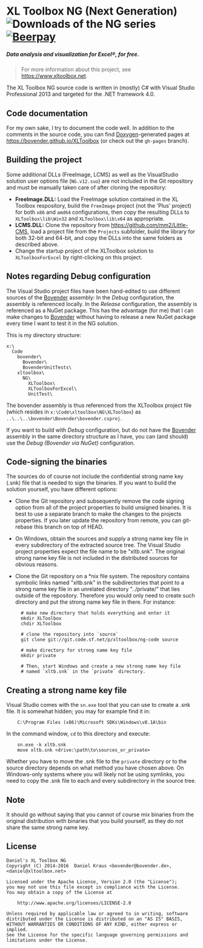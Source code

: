 XL Toolbox NG (Next Generation) ![Downloads of the NG series](https://img.shields.io/github/downloads/bovender/xltoolbox/total.svg?maxAge=2592000) [![Beerpay](https://beerpay.io/bovender/XLToolbox/badge.svg?style=flat-square)](https://beerpay.io/bovender/XLToolbox)
===============================

##### Data analysis and visualization for Excel&reg;, for free.

> For more information about this project, see <https://www.xltoolbox.net>.

The XL Toolbox NG source code is written in (mostly) C# with Visual Studio
Professional 2013 and targeted for the .NET framework 4.0.


Code documentation
------------------

For my own sake, I try to document the code well. In addition to the 
comments in the source code, you can find 
[Doxygen](http://www.doxygen.org)-generated pages at 
<https://bovender.github.io/XLToolbox> (or check out the `gh-pages` 
branch).


Building the project
--------------------

Some additional DLLs (FreeImage, LCMS) as well as the VisualStudio 
solution user options file (`NG.v12.suo`) are not included in the Git 
repository and must be manually taken care of after cloning the 
repository:

- __FreeImage.DLL:__ Load the FreeImage solution contained in the XL 
  Toolbox respository, build the `FreeImage` project (not the 'Plus' 
  project) for both `x86` and `amd64` configurations, then copy the 
  resulting DLLs to `XLToolbox\lib\Win32` and `XLToolbox\lib\x64` as 
  appropriate.
- __LCMS.DLL:__ Clone the repository from 
  <https://github.com/mm2/Little-CMS>, load a project file from the 
  `Projects` subfolder, build the library for both 32-bit and 64-bit, 
  and copy the DLLs into the same folders as described above.
- Change the startup project of the XLToolbox solution to 
  `XLToolboxForExcel` by right-clicking on this project.


Notes regarding Debug configuration
--------------------------------

The Visual Studio project files have been hand-edited to use different
sources of the [Bovender][] assembly: In the _Debug_ configuration, the
assembly is referenced locally. In the _Release_ configuration, the
assembly is referenced as a NuGet package. This has the advantage (for
me) that I can make changes to [Bovender][] without having to release a
new NuGet package every time I want to test it in the NG solution.

This is my directory structure:

    x:\
      Code
        bovender\
          Bovender\
          BovenderUnitTests\
        xltoolbox\
          NG\
            XLToolbox\
            XLToolboxForExcel\
            UnitTest\

The bovender assembly is thus referenced from the XLToolbox project file
(which resides in `x:\Code\xltoolbox\NG\XLToolbox`) as
`..\..\..\bovender\Bovender\bovender.csproj`.

If you want to build with _Debug_ configuration, but do not have the
[Bovender][] assembly in the same directory structure as I have, you can
(and should) use the _Debug (Bovender via NuGet)_ configuration.


Code-signing the binaries
-------------------------

The sources do of course not include the confidential strong name key (.snk)
file that is needed to sign the binaries. If you want to build the solution
yourself, you have different options:

- Clone the Git repository and subsequently remove
  the code signing option from all of the project properties to build
  unsigned binaries. It is best to use a
  separate branch to make the changes to the projects properties. If you
  later update the repository from remote, you can git-rebase this
  branch on top of HEAD.
- On Windows, obtain the sources and supply a strong name key file in
  every subdirectory of the extracted source tree. The Visual Studio
  project properties expect the file name to be "xltb.snk". The original
  strong name key file is not included in the distributed sources for
  obvious reasons.
- Clone the Git repository on a \*nix file system. The repository
  contains symbolic links named "xltb.snk" in the subdirectories that
  point to a strong name key file in an unrelated directory
  "../private/" that lies outside of the repository. Therefore you would
  only need to create such directory and put the strong name key file in
  there. For instance:
	  
		# make new directory that holds everything and enter it
		mkdir XLToolbox  
		chdir XLToolbox

		# clone the repository into `source`
		git clone git://git.code.sf.net/p/xltoolbox/ng-code source

		# make directory for strong name key file
		mkdir private 

		# Then, start Windows and create a new strong name key file
		# named `xltb.snk` in the `private` directory.


Creating a strong name key file
-------------------------------

Visual Studio comes with the `sn.exe` tool that you can use to create a .snk
file. It is somewhat hidden; you may for example find it in:

		C:\Program Files (x86)\Microsoft SDKs\Windows\v8.1A\bin	

In the command window, `cd` to this directory and execute:

		sn.exe -k xltb.snk
		move xltb.snk <drive:\path\to\sources_or_private>

Whether you have to move the .snk file to the `private` directory or to the
source directory depends on what method you have chosen above. On
Windows-only systems where you will likely not be using symlinks, you need
to copy the .snk file to each and every subdirectory in the source tree.


Note
----

It should go without saying that you cannot of course mix binaries from the
original distribution with binaries that you build yourself, as they do not
share the same strong name key.


License
-------

    Daniel's XL Toolbox NG
    Copyright (C) 2014-2016  Daniel Kraus <bovender@bovender.de>, <daniel@xltoolbox.net>

	Licensed under the Apache License, Version 2.0 (the "License");
	you may not use this file except in compliance with the License.
	You may obtain a copy of the License at

	    http://www.apache.org/licenses/LICENSE-2.0

	Unless required by applicable law or agreed to in writing, software
	distributed under the License is distributed on an "AS IS" BASIS,
	WITHOUT WARRANTIES OR CONDITIONS OF ANY KIND, either express or implied.
	See the License for the specific language governing permissions and
	limitations under the License.

[Bovender]: https://github.com/bovender/bovender
<!-- vim: set tw=72 ai sw=2 ts=2 : -->
